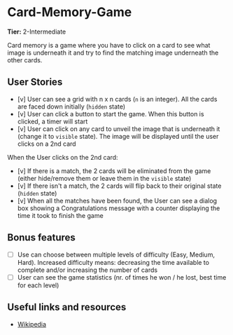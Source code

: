 # Card-Memory-Game

**Tier:** 2-Intermediate

Card memory is a game where you have to click on a card to see what image is underneath it and try to find the matching image underneath the other cards.

## User Stories

-   [v] User can see a grid with n x n cards (`n` is an integer). All the cards are faced down initially (`hidden` state)
-   [v] User can click a button to start the game. When this button is clicked, a timer will start
-   [v] User can click on any card to unveil the image that is underneath it (change it to `visible` state). The image will be displayed until the user clicks on a 2nd card

When the User clicks on the 2nd card:

-   [v] If there is a match, the 2 cards will be eliminated from the game (either hide/remove them or leave them in the `visible` state)
-   [v] If there isn't a match, the 2 cards will flip back to their original state (`hidden` state)
-   [v] When all the matches have been found, the User can see a dialog box showing a Congratulations message with a counter displaying the time it took to finish the game

## Bonus features

-   [ ] Use can choose between multiple levels of difficulty (Easy, Medium, Hard). Increased difficulty means: decreasing the time available to complete and/or increasing the number of cards
-   [ ] User can see the game statistics (nr. of times he won / he lost, best time for each level)

## Useful links and resources

-   [Wikipedia](<https://en.wikipedia.org/wiki/Concentration_(game)>)
